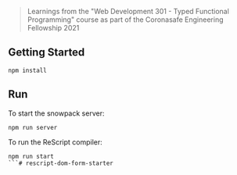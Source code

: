 > Learnings from the "Web Development 301 - Typed Functional Programming" course as part of the Coronasafe Engineering Fellowship 2021

## Getting Started

```
npm install
```

## Run

To start the snowpack server:
```
npm run server
```

To run the ReScript compiler:
```
npm run start
```# rescript-dom-form-starter
